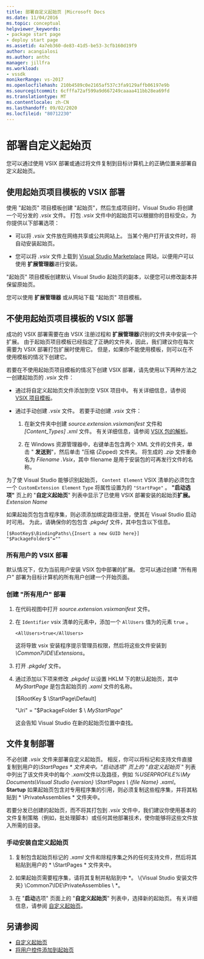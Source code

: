 ```yaml
---
title: 部署自定义起始页 |Microsoft Docs
ms.date: 11/04/2016
ms.topic: conceptual
helpviewer_keywords:
- package start page
- deploy start page
ms.assetid: 4a7eb360-de83-41d5-be53-3cfb160d19f9
author: acangialosi
ms.author: anthc
manager: jillfra
ms.workload:
- vssdk
monikerRange: vs-2017
ms.openlocfilehash: 210b4589c0e2165af537c3fa9129affb06197e9b
ms.sourcegitcommit: 6cfffa72af599a9d667249caaaa411bb28ea69fd
ms.translationtype: MT
ms.contentlocale: zh-CN
ms.lasthandoff: 09/02/2020
ms.locfileid: "80712230"
---
```

# <a name="deploy-custom-start-pages"></a>部署自定义起始页

您可以通过使用 VSIX 部署或通过将文件复制到目标计算机上的正确位置来部署自定义起始页。

## <a name="vsix-deployment-by-using-the-start-page-project-template"></a>使用起始页项目模板的 VSIX 部署

使用 "起始页" 项目模板创建 "起始页"，然后生成项目时，Visual Studio 将创建一个可分发的 *.vsix* 文件。 打包 *.vsix* 文件中的起始页可以根据你的目标受众，为你提供以下部署选项：

- 可以将 *.vsix* 文件放在网络共享或公共网站上。 当某个用户打开该文件时，将自动安装起始页。

- 您可以将 *.vsix* 文件上载到 [Visual Studio Marketplace](https://marketplace.visualstudio.com/) 网站，以便用户可以使用 **扩展管理器**进行安装。

"起始页" 项目模板创建默认 Visual Studio 起始页的副本，以便您可以修改副本并保留原始页。

您可以使用 **扩展管理器** 或从网站下载 "起始页" 项目模板。

## <a name="vsix-deployment-without-using-the-start-page-project-template"></a>不使用起始页项目模板的 VSIX 部署
 成功的 VSIX 部署需要在由 VSIX 注册过程和 **扩展管理器**识别的文件夹中安装一个扩展。 由于起始页项目模板已经指定了正确的文件夹，因此，我们建议你在每次需要为 VSIX 部署打包扩展时使用它。 但是，如果你不能使用模板，则可以在不使用模板的情况下创建它。

 若要在不使用起始页项目模板的情况下创建 VSIX 部署，请先使用以下两种方法之一创建起始页的 *.vsix* 文件：

- 通过将自定义起始页文件添加到空 VSIX 项目中。 有关详细信息，请参阅 [VSIX 项目模板](../extensibility/vsix-project-template.md)。

- 通过手动创建 *.vsix* 文件。 若要手动创建 *.vsix* 文件：

   1. 在新文件夹中创建 *source.extension.vsixmanifest* 文件和 *[Content_Types] .xml* 文件。 有关详细信息，请参阅 [VSIX 包的解析](../extensibility/anatomy-of-a-vsix-package.md)。

   2. 在 Windows 资源管理器中，右键单击包含两个 XML 文件的文件夹，单击 " **发送到**"，然后单击 "压缩 (Zipped) 文件夹。 将生成的 *.zip* 文件重命名为 *Filename .Vsix*，其中 filename 是用于安装包的可再发行文件的名称。

为了使 Visual Studio 能够识别起始页， `Content Element` VSIX 清单的必须包含一个 `CustomExtension Element` `Type` 将属性设置为的 `"StartPage"` 。 **"启动选项"** 页上的 "**自定义起始页**" 列表中显示了已使用 VSIX 部署安装的起始页**扩展。** *Extension Name*

如果起始页包包含程序集，则必须添加绑定路径注册，使其在 Visual Studio 启动时可用。 为此，请确保你的包包含 *.pkgdef* 文件，其中包含以下信息。

```
[$RootKey$\BindingPaths\{Insert a new GUID here}]
"$PackageFolder$"=""
```

### <a name="vsix-deployment-for-all-users"></a>所有用户的 VSIX 部署
 默认情况下，仅为当前用户安装 VSIX 包中部署的扩展。 您可以通过创建 "所有用户" 部署为目标计算机的所有用户创建一个开始页面。

### <a name="to-create-an-all-users-deployment"></a>创建 "所有用户" 部署

1. 在代码视图中打开 *source.extension.vsixmanifest* 文件。

2. 在 `Identifier` vsix 清单的元素中，添加一个 `AllUsers` 值为的元素 `true` 。

    ```
    <AllUsers>true</AllUsers>
    ```

     这将导致 vsix 安装程序提示管理员权限，然后将这些文件安装到 *\Common7\IDE\Extensions*。

3. 打开 *.pkgdef* 文件。

4. 通过添加以下项来修改 *.pkgdef* 以设置 HKLM 下的默认起始页，其中 *MyStartPage* 是包含起始页的 *.xaml* 文件的名称。

     [$RootKey $ \StartPage\Default]

     "Uri" = "$PackageFolder $ \\ *MyStartPage*"

     这会告知 Visual Studio 在新的起始页位置中查找。

## <a name="file-copy-deployment"></a>文件复制部署
 不必创建 *.vsix* 文件来部署自定义起始页。 相反，你可以将标记和支持文件直接复制到用户的<em>\StartPages \* 文件夹中。"启动选项" 页上的 "*自定义起始页</em>* " 列表中列出了该文件夹中的每个 *.xaml*文件以及路径，例如 *%USERPROFILE%\My Documents\Visual Studio {version} \StartPages \\ {file Name} .xaml*。 **Startup** 如果起始页包含对专用程序集的引用，则必须复制这些程序集，并将其粘贴到 * \PrivateAssemblies \* 文件夹中。

 若要分发已创建的起始页，而不将其打包到 *.vsix* 文件中，我们建议你使用基本的文件复制策略（例如，批处理脚本）或任何其他部署技术，使你能够将这些文件放入所需的目录。

### <a name="to-manually-install-a-custom-start-page"></a>手动安装自定义起始页

1. 复制包含起始页标记的 *.xaml* 文件和除程序集之外的任何支持文件，然后将其粘贴到用户的 * \StartPages \* 文件夹中。

2. 如果起始页需要程序集，请将其复制并粘贴到中 *。 \\{Visual Studio 安装文件夹} \Common7\IDE\PrivateAssemblies \\ *。

3. 在 "**启动**选项" 页面上的 "**自定义起始页**" 列表中，选择新的起始页。 有关详细信息，请参阅 [自定义起始页](../ide/customizing-the-start-page-for-visual-studio.md)。

## <a name="see-also"></a>另请参阅

- [自定义起始页](../ide/customizing-the-start-page-for-visual-studio.md)
- [将用户控件添加到起始页](../extensibility/adding-user-control-to-the-start-page.md)
